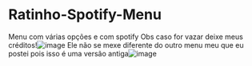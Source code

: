 # Ratinho-Spotify-Menu
Menu com várias opções e com spotify
Obs caso for vazar deixe meus créditos!![image](https://user-images.githubusercontent.com/97323992/185765966-a5e84883-3006-49dc-8872-f92243764585.png)
Ele não se mexe diferente do outro menu meu que eu postei pois isso é uma versão antiga![image](https://user-images.githubusercontent.com/97323992/185766001-5feac52b-e6a1-4207-94fc-ad8b34cabf00.png)
